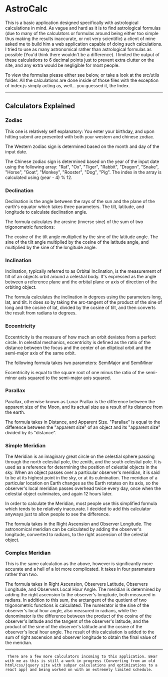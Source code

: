 # AstroCalc

This is a basic application designed specifically with astrological
calculations in mind. As vague and hard as it is to find astrological
formulas (due to many of the calculators or formulas around being
either too simple thus making the results inaccurate, or not very
scientific) a client of mine asked me to build him a web application
capable of doing such calculations. I tried to use as many astronomical rather than astrological formulas as possible (You'd think there wouldn't be a difference). I limited the output of these calculations to 6 decimal points just to prevent extra clutter on the site, and any extra would be negligible for most people.

To view the formulas please either see below, or take a look at the src/utils folder. All the calculations are done inside of those files with the exception of index.js simply acting as, well... you guessed it, the Index.

---

## Calculators Explained

### Zodiac

This one is relatively self explanatory: You enter your birthday, and upon hitting submit are presented with both your western and chinese zodiac.

The Western zodiac sign is determined based on the month and day of the input date.

The Chinese zodiac sign is determined based on the year of the input date using the following array: "Rat", "Ox", "Tiger", "Rabbit", "Dragon", "Snake", "Horse", "Goat", "Monkey", "Rooster", "Dog", "Pig". The index in the array is calculated using (year - 4) % 12.

### Declination

Declination is the angle between the rays of the sun and the plane of the earth's equator which takes three parameters. The tilt, latitude, and longitude to calculate declination angle.

The formula calculates the arcsine (inverse sine) of the sum of two trigonometric functions:

The cosine of the tilt angle multiplied by the sine of the latitude angle.
The sine of the tilt angle multiplied by the cosine of the latitude angle, and multiplied by the sine of the longitude angle.

### Inclination

Inclination, typically referred to as Orbital Inclination, is the measurement of tilt of an objects orbit around a celestial body. It's expressed as the angle between a reference plane and the orbital plane or axis of direction of the orbiting object.

The formula calculates the inclination in degrees using the parameters long, lat, and tilt. It does so by taking the arc-tangent of the product of the sine of long and the cosine of lat, divided by the cosine of tilt, and then converts the result from radians to degrees.

### Eccentricity

Eccentricity is the measure of how much an orbit deviates from a perfect circle. In celestial mechanics, eccentricity is defined as the ratio of the distance between the focus and the center of an elliptical orbit and the semi-major axis of the same orbit.

The following formula takes two parameters: SemiMajor and SemiMinor

Eccentricity is equal to the square root of one minus the ratio of the semi-minor axis squared to the semi-major axis squared.

### Parallax

Parallax, otherwise known as Lunar Prallax is the difference between the apparent size of the Moon, and its actual size as a result of its distance from the earth.

The formula takes in Distance, and Apparent Size.
"Parallax" is equal to the difference between the "apparent size" of an object and its "apparent size" divided by its "distance".

### Simple Meridian

The Meridian is an imaginary great circle on the celestial sphere passing through the north celestial pole, the zenith, and the south celestial pole. It is used as a reference for determining the position of celestial objects in the sky. When an object passes over a particular observer's meridian, it is said to be at its highest point in the sky, or at its culmination. The meridian of a particular location on Earth changes as the Earth rotates on its axis, so the observer's local meridian passes overhead twice every day, once when the celestial object culminates, and again 12 hours later.

In order to calculate the Meridian, most people use this simplified formula which tends to be relatively inaccurate. I decided to add this calculator anyways just to allow people to see the difference.

The formula takes in the Right Ascension and Observer Longitude.
The astronomical meridian can be calculated by adding the observer's longitude, converted to radians, to the right ascension of the celestial object.

### Complex Meridian

This is the same calculation as the above, however is significantly more accurate and a hell of a lot more complicated. It takes in four parameters rather than two.

The formula takes in Right Ascension, Observers Latitude, Observers Longitude, and Observers Local Hour Angle.
The meridian is determined by adding the right ascension to the observer's longitude, both measured in radians. In addition to this sum, the arctangent of the quotient of two trigonometric functions is calculated. The numerator is the sine of the observer's local hour angle, also measured in radians, while the denominator is the difference between the product of the cosine of the observer's latitude and the tangent of the observer's latitude, and the product of the sine of the observer's latitude and the cosine of the observer's local hour angle. The result of this calculation is added to the sum of right ascension and observer longitude to obtain the final value of the meridian.

---

```
 There are a few more calculators incoming to this application. Bear with me as this is still a work in progress (Converting from an old html/css/jquery site with subpar calculations and optimizations to a react app) and being worked on with an extremely limited schedule.
```
